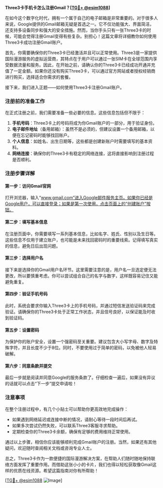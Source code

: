 **Three3卡手机卡怎么注册Gmail？[[TG💪+ @esim1088](https://t.me/s/esim1088)]**

在如今这个数字化时代，拥有一个属于自己的电子邮箱是非常重要的。对于很多人来说，Google提供的Gmail邮箱无疑是首选之一。它不仅功能强大、界面简洁，还支持多设备同步和强大的安全措施。然而，当你手头只有一张Three3卡的时候，可能会觉得注册Gmail变得有些复杂。别担心！这篇文章将详细教你如何使用Three3卡成功注册Gmail账户。

首先，你需要确保你的Three3卡已经激活并且可以正常使用。Three3是一家提供国际漫游服务的虚拟运营商，其特点在于用户可以通过一张SIM卡在全球范围内享受数据流量和服务。因此，在开始之前，请确认你的Three3卡已经成功开通并充值了一定金额。如果你还没有购买Three3卡，可以通过官方网站或者授权经销商进行购买，选择适合你需求的套餐。

接下来，我们进入正题——如何使用Three3卡注册Gmail账户。

### 注册前的准备工作

在正式注册之前，我们需要准备一些必要的信息。这些信息包括但不限于：

1. **手机号码**：Three3卡上的号码将成为你Gmail账户的一部分，用于验证身份。
2. **电子邮件地址**（备用邮箱）：虽然不是必须的，但建议设置一个备用邮箱，以便在忘记密码时能够找回账户。
3. **个人信息**：如姓名、出生日期等，这些都是创建新账户时需要填写的基本资料。
4. **网络连接**：确保你的Three3卡有稳定的网络连接，这将直接影响到注册过程是否顺利。

### 注册步骤详解

#### 第一步：访问Gmail官网

打开浏览器，输入“www.gmail.com”进入Google邮件服务主页。如果你已经是Google用户，可以直接登录；如果是第一次使用，点击页面上的“创建账户”按钮。

#### 第二步：填写基本信息

在注册页面中，你需要填写一系列基本信息，比如名字、姓氏、性别以及生日等。这些信息不仅用于建立账户，也可能是未来找回密码时的重要线索。记得填写真实的信息，避免日后出现问题。

#### 第三步：选择用户名

接下来是选择你的Gmail用户名环节。这里需要注意的是，用户名一旦选定便无法更改，所以要慎重考虑。你可以尝试组合自己的名字与数字，这样既容易记住又能避免重复。

#### 第四步：验证手机号码

此时，系统会要求你输入Three3卡上的手机号码，并通过短信发送验证码来完成验证。请确保你的Three3卡处于正常工作状态，并且信号良好，以保证能及时收到验证码。

#### 第五步：设置密码

为保护你的账户安全，设置一个强密码至关重要。建议包含大小写字母、数字及特殊字符，并且长度不少于8位。同时，不要使用过于简单的密码，以免被他人轻易破解。

#### 第六步：同意条款并提交

最后一步就是阅读并同意Google的服务条款了。仔细检查一遍后，如果没有异议的话就可以点击“下一步”提交申请啦！

### 注意事项

在整个注册过程中，有几个小贴士可以帮助你更高效地完成操作：

- 如果遇到网络延迟或连接中断的情况，请耐心等待一段时间后再试。
- 如果多次尝试仍然失败，可以联系Three3客服寻求帮助。
- 定期检查你的Three3卡余额，确保有足够的费用维持正常使用。

通过以上步骤，相信你应该能够顺利完成Gmail账户的注册。当然，如果还有其他疑问，欢迎随时查阅相关文档或咨询专业人士。

总之，Three3卡作为一款便捷的国际漫游解决方案，在帮助人们随时随地保持联络方面发挥了重要作用。而借助这张小小的卡片，我们也得以轻松获取像Gmail这样的优质在线资源。希望这篇指南对你有所帮助！

[[TG💪+ @esim1088](https://t.me/s/esim1088) ![Image](https://i.postimg.cc/4NQfJmqS/Snipaste-2025-05-13-00-14-12.png)]